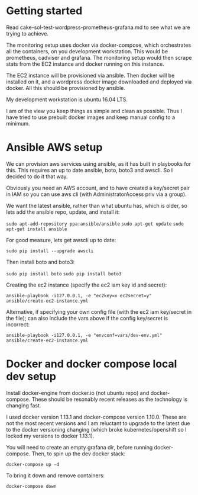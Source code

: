 # Getting started

Read cake-sol-test-wordpress-prometheus-grafana.md to see what we are trying to achieve.

The monitoring setup uses docker via docker-compose, which orchestrates all the containers, on you development workstation. This would be prometheus, cadviser and grafana. The monitoring setup would then scrape stats from the EC2 instance and docker running on this instance.

The EC2 instance will be provisioned via ansible. Then docker will be installed on it, and a wordpress docker image downloaded and deployed via docker. All this should be provisioned by ansible.

My development workstation is ubuntu 16.04 LTS. 

I am of the view you keep things as simple and clean as possible. Thus I have tried to use prebuilt docker images and keep manual config to a minimum.

# Ansible AWS setup

We can provision aws services using ansible, as it has built in playbooks for this. This requires an up to date ansible, boto, boto3 and awscli. So I decided to do it that way.

Obviously you need an AWS account, and to have created a key/secret pair in IAM so you can use aws cli (with AdministratorAccess priv via a group).

We want the latest ansible, rather than what ubuntu has, which is older, so lets add the ansible repo, update, and install it:

`sudo apt-add-repository ppa:ansible/ansible`
`sudo apt-get update`
`sudo apt-get install ansible`

For good measure, lets get awscli up to date:

`sudo pip install --upgrade awscli`

Then install boto and boto3:

`sudo pip install boto`
`sudo pip install boto3`

Creating the ec2 instance (specify the ec2 iam key id and secret):

`ansible-playbook -i127.0.0.1, -e "ec2key=x ec2secret=y" ansible/create-ec2-instance.yml`

Alternative, if specifying your own config file (with the ec2 iam key/secret in the file); can also include the vars above if the config key/secret is incorrect:

`ansible-playbook -i127.0.0.1, -e "envconf=vars/dev-env.yml" ansible/create-ec2-instance.yml`

# Docker and docker compose local dev setup

Install docker-engine from docker.io (not ubuntu repo) and docker-compose.  These should be resonably recent releases as the technology is changing fast.

I used docker version 1.13.1 and docker-compose version 1.10.0. These are not the most recent versions and I am reluctant to upgrade to the latest due to the docker versioning changing (which broke kubernetes/openshift so I locked my versions to docker 1.13.1).

You will need to create an empty grafana dir, before running docker-compose. Then, to spin up the dev docker stack:

`docker-compose up -d`

To bring it down and remove containers:

`docker-compose down`
